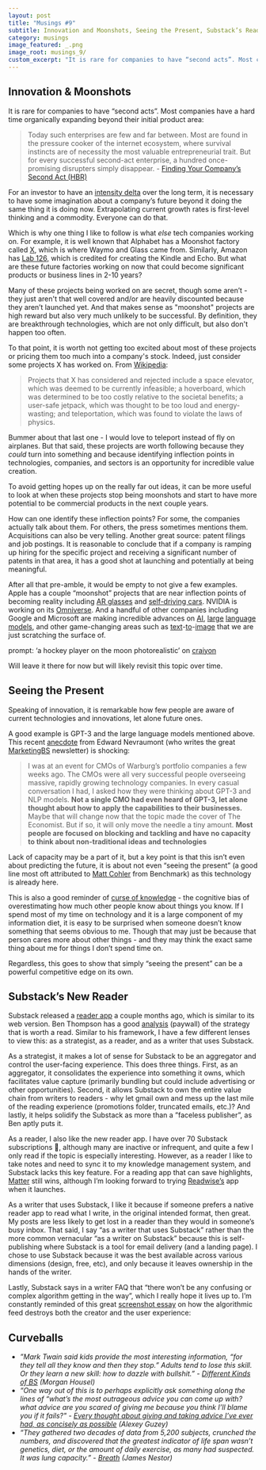 ```yaml
---
layout: post
title: "Musings #9"
subtitle: Innovation and Moonshots, Seeing the Present, Substack’s Reader
category: musings
image_featured: _.png
image_root: musings_9/
custom_excerpt: "It is rare for companies to have “second acts”. Most companies have a hard time organically expanding beyond their initial product area."
---
```


<!--more-->

## Innovation & Moonshots

It is rare for companies to have “second acts”. Most companies have a hard time organically expanding beyond their initial product area:

> Today such enterprises are few and far between. Most are found in the pressure cooker of the internet ecosystem, where survival instincts are of necessity the most valuable entrepreneurial trait. But for every successful second-act enterprise, a hundred once-promising disrupters simply disappear. - [Finding Your Company’s Second Act (HBR)](https://hbr.org/2018/01/finding-your-companys-second-act)
> 

For an investor to have an [intensity delta](https://www.steveripplinger.com/posts/intensity-delta) over the long term, it is necessary to have some imagination about a company’s future beyond it doing the same thing it is doing now. Extrapolating current growth rates is first-level thinking and a commodity. Everyone can do that.

Which is why one thing I like to follow is what *else* tech companies working on. For example, it is well known that Alphabet has a Moonshot factory called [X](https://x.company/), which is where Waymo and Glass came from. Similarly, Amazon has [Lab 126,](https://en.wikipedia.org/wiki/Amazon_Lab126) which is credited for creating the Kindle and Echo. But what are these future factories working on now that could become significant products or business lines in 2-10 years?

Many of these projects being worked on are secret, though some aren’t - they just aren't that well covered and/or are heavily discounted because they aren’t launched yet. And that makes sense as "moonshot" projects are high reward but also very much unlikely to be successful. By definition, they are breakthrough technologies, which are not only difficult, but also don't happen too often.

To that point, it is worth not getting too excited about most of these projects or pricing them too much into a company's stock. Indeed, just consider some projects X has worked on. From [Wikipedia](https://en.wikipedia.org/wiki/X_Development): 

> Projects that X has considered and rejected include a space elevator, which was deemed to be currently infeasible; a hoverboard, which was determined to be too costly relative to the societal benefits; a user-safe jetpack, which was thought to be too loud and energy-wasting; and teleportation, which was found to violate the laws of physics.
> 

Bummer about that last one - I would love to teleport instead of fly on airplanes. But that said, these projects are worth following because they *could* turn into something and because identifying inflection points in technologies, companies, and sectors is an opportunity for incredible value creation.

To avoid getting hopes up on the really far out ideas, it can be more useful to look at when these projects stop being moonshots and start to have more potential to be commercial products in the next couple years.

How can one identify these inflection points? For some, the companies actually talk about them. For others, the press sometimes mentions them. Acquisitions can also be very telling. Another great source: patent filings and job postings. It is reasonable to conclude that if a company is ramping up hiring for the specific project and receiving a significant number of patents in that area, it has a good shot at launching and potentially at being meaningful.

After all that pre-amble, it would be empty to not give a few examples. Apple has a couple “moonshot” projects that are near inflection points of becoming reality including [AR glasses](https://www.tomsguide.com/news/apple-glasses) and [self-driving cars](https://www.patentlyapple.com/autonomous-vehicle-technology/). NVIDIA is working on its [Omniverse](https://www.nvidia.com/en-us/omniverse/). And a handful of other companies including Google and Microsoft are making incredible advances on [AI](https://ai.googleblog.com/), [large](https://ai.googleblog.com/2022/04/pathways-language-model-palm-scaling-to.html) [language](https://en.wikipedia.org/wiki/GPT-3) [models](https://www.microsoft.com/en-us/research/blog/using-deepspeed-and-megatron-to-train-megatron-turing-nlg-530b-the-worlds-largest-and-most-powerful-generative-language-model/), and other game-changing areas such as [text](https://openai.com/dall-e-2/)-[to](https://imagen.research.google/)-[image](https://parti.research.google/) that we are just scratching the surface of.



prompt: ‘a hockey player on the moon photorealistic’ on [craiyon](https://www.craiyon.com/)

Will leave it there for now but will likely revisit this topic over time.

## Seeing the Present

Speaking of innovation, it is remarkable how few people are aware of current technologies and innovations, let alone future ones.

A good example is GPT-3 and the large language models mentioned above. This recent [anecdote](https://marketingbs.substack.com/p/marketingbs-a-review-of-talent) from Edward Nevraumont (who writes the great [MarketingBS](https://marketingbs.substack.com/) newsletter) is shocking:

> I was at an event for CMOs of Warburg’s portfolio companies a few weeks ago. The CMOs were all very successful people overseeing massive, rapidly growing technology companies. In every casual conversation I had, I asked how they were thinking about GPT-3 and NLP models. **Not a single CMO had even heard of GPT-3, let alone thought about how to apply the capabilities to their businesses.** Maybe that will change now that the topic made the cover of The Economist. But if so, it will only move the needle a tiny amount. **Most people are focused on blocking and tackling and have no capacity to think about non-traditional ideas and technologies**
> 

Lack of capacity may be a part of it, but a key point is that this isn’t even about predicting the future, it is about not even “seeing the present” (a good line most oft attributed to [Matt Cohler](https://www.vox.com/2014/3/14/11624564/the-boys-of-benchmark-part-2-snapchat-is-more-than-sexting-and-other) from Benchmark) as this technology is already here.

This is also a good reminder of [curse of knowledge](https://en.wikipedia.org/wiki/Curse_of_knowledge) - the cognitive bias of overestimating how much other people know about things you know. If I spend most of my time on technology and it is a large component of my information diet, it is easy to be surprised when someone doesn’t know something that seems obvious to me. Though that may just be because that person cares more about other things - and they may think the exact same thing about me for things I don’t spend time on.

Regardless, this goes to show that simply “seeing the present” can be a powerful competitive edge on its own.

## Substack’s New Reader

Substack released a [reader app](https://substack.com/app) a couple months ago, which is similar to its web version. Ben Thompson has a good [analysis](https://stratechery.com/2022/substack-launches-app-substack-and-the-four-bens-in-app-purchase-and-the-substack-bundle/) (paywall) of the strategy that is worth a read. Similar to his framework, I have a few different lenses to view this: as a strategist, as a reader, and as a writer that uses Substack.

As a strategist, it makes a lot of sense for Substack to be an aggregator and control the user-facing experience. This does three things. First, as an aggregator, it consolidates the experience into something it owns, which facilitates value capture (primarily bundling but could include advertising or other opportunities). Second, it allows Substack to own the entire value chain from writers to readers - why let gmail own and mess up the last mile of the reading experience (promotions folder, truncated emails, etc.)? And lastly, it helps solidify the Substack as more than a ”faceless publisher”, as Ben aptly puts it.

As a reader, I also like the new reader app. I have over 70 Substack subscriptions 🤯, although many are inactive or infrequent, and quite a few I only read if the topic is especially interesting. However, as a reader I like to take notes and need to sync it to my knowledge management system, and Substack lacks this key feature. For a reading app that can save highlights, [Matter](https://hq.getmatter.app/) still wins, although I’m looking forward to trying [Readwise’s](https://blog.readwise.io/readwise-reading-app/) app when it launches.

As a writer that uses Substack, I like it because if someone prefers a native reader app to read what I write, in the original intended format, then great. My posts are less likely to get lost in a reader than they would in someone’s busy inbox. That said, I say “as a writer that uses Substack” rather than the more common vernacular “as a writer on Substack” because this is self-publishing where Substack is a tool for email delivery (and a landing page). I chose to use Substack because it was the best available across various dimensions (design, free, etc), and only because it leaves ownership in the hands of the writer.

Lastly, Substack says in a writer FAQ that “there won’t be any confusing or complex algorithm getting in the way”, which I really hope it lives up to. I’m constantly reminded of this great [screenshot essay](https://twitter.com/ericstromberg/status/1294322077470728192) on how the algorithmic feed destroys both the creator and the user experience: 



## Curveballs

- *”Mark Twain said kids provide the most interesting information, “for they tell all they know and then they stop.” Adults tend to lose this skill. Or they learn a new skill: how to dazzle with bullshit.” - [Different Kinds of BS](http://www.collaborativefund.com/blog/bs/) (Morgan Housel)*
- *“One way out of this is to perhaps explicitly ask something along the lines of “what’s the most outrageous advice you can come up with? what advice are you scared of giving me because you think I’ll blame you if it fails?" - [Every thought about giving and taking advice I’ve ever had, as concisely as possible](https://guzey.com/advice/) (Alexey Guzey)*
- *“They gathered two decades of data from 5,200 subjects, crunched the numbers, and discovered that the greatest indicator of life span wasn’t genetics, diet, or the amount of daily exercise, as many had suspected. It was lung capacity.” - [Breath](https://www.goodreads.com/book/show/48890486-breath) (James Nestor)*